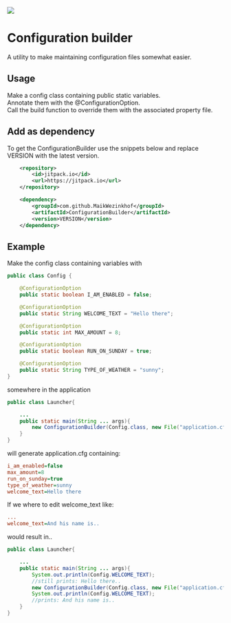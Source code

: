 [![](https://jitpack.io/v/MaikWezinkhof/ConfigurationBuilder.svg)](https://jitpack.io/#MaikWezinkhof/ConfigurationBuilder)

# Configuration builder

A utility to make maintaining configuration files somewhat easier.

## Usage

Make a config class containing public static variables.  
Annotate them with the @ConfigurationOption.  
Call the build function to override them with the associated property file.

## Add as dependency
To get the ConfigurationBuilder use the snippets below and replace VERSION with the latest version.
```xml
    <repository>
        <id>jitpack.io</id>
        <url>https://jitpack.io</url>
    </repository>
```
```xml
    <dependency>
        <groupId>com.github.MaikWezinkhof</groupId>
        <artifactId>ConfigurationBuilder</artifactId>
        <version>VERSION</version>
    </dependency>
```

## Example

Make the config class containing variables with

```java
public class Config {

	@ConfigurationOption
	public static boolean I_AM_ENABLED = false;

	@ConfigurationOption
	public static String WELCOME_TEXT = "Hello there";

	@ConfigurationOption
	public static int MAX_AMOUNT = 8;

	@ConfigurationOption
	public static boolean RUN_ON_SUNDAY = true;

	@ConfigurationOption
	public static String TYPE_OF_WEATHER = "sunny";
}
```

somewhere in the application

```java
public class Launcher{

	...
	public static main(String ... args){
		new ConfigurationBuilder(Config.class, new File("application.cfg")).build();
	}
}
```

will generate application.cfg containing:

```ini
i_am_enabled=false
max_amount=8
run_on_sunday=true
type_of_weather=sunny
welcome_text=Hello there
```

If we where to edit welcome_text like:
```ini
...
welcome_text=And his name is..
```

would result in..

```java
public class Launcher{

	...
	public static main(String ... args){
		System.out.println(Config.WELCOME_TEXT);
		//still prints: Hello there..
		new ConfigurationBuilder(Config.class, new File("application.cfg")).build();
		System.out.println(Config.WELCOME_TEXT);
		//prints: And his name is..
	}
}
```

